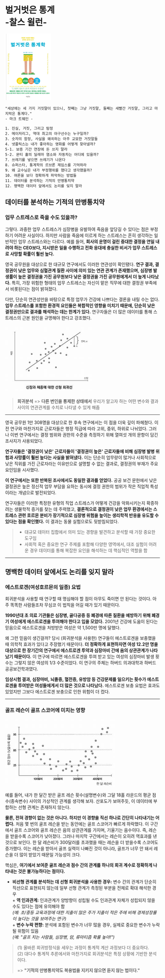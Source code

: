 # 벌거벗은 통계<br>-찰스 윌런-

![스크린샷](../image/screenshot17.png)

```
"세상에는 세 가지 거짓말이 있으니, 첫째는 그냥 거짓말, 둘째는 새빨간 거짓말, 그리고 마지막은 통계다."
- 마크 트웨인 -
```

```
1. 진실, 거짓, 그리고 탐정
2. 메이저리그, 역대 최고의 야구선수는 누구일까?
3. 숫자의 함정, 사실을 왜곡하는 아주 교묘한 거짓말들
4. 넷플릭스는 내가 좋아하는 영화를 어떻게 찾아낼까?
5-1. 보증 기간 연장에 돈 쓰지 말라
5-2. 몬티 홀의 딜레마 염소와 자동차는 어디에 있을까?
7. 쓰레기를 넣으면 쓰레기가 나온다
8. 슈퍼스타, 통계학의 르브론 제임스를 기억하라
9. 왜 교수님은 내가 부정행위를 했다고 생각했을까?
10. 여론을 보다 정확하게 파악하는 방법들
11. 데이터를 분석하는 기적의 만병통치약
12. 명백한 데이터 앞에서도 논리를 잊지 말라
```

## 데이터를 분석하는 기적의 만병통치약

### 업무 스트레스로 죽을 수도 있을까?

그렇다. 과중한 업무 스트레스가 심장병을 유발하여 죽음을 앞당길 수 있다는 점은 부정하기 어려운 사실이다. 하지만 사람을 죽음에 이르게 하는 스트레스는 흔히 생각하는 일반적인 업무 스트레스와는 다르다. 예를 들어, **회사의 운명이 걸린 중대한 결정을 연일 내려야 하는 CEO보다, 지시받은 일을 수행하고 전화 응대에 충실한 비서가 업무 스트레스로 사망할 확률이 훨씬 높다.**

영국 공무원을 대상으로 한 대규모 연구에서도 이러한 연관성이 확인됐다. **연구 결과, 결정권이 낮은 업무와 심혈관계 질환 사이에 의미 있는 연관 관계가 존재했으며, 심장병 발생률이 높은 결정권을 가진 공무원보다 낮은 결정권을 가진 공무원에게서 더 높게 나타났다.** 특히, 가장 위험한 형태의 업무 스트레스는 자신이 맡은 직무에 대한 결정권 부족에서 비롯된다는 점이 밝혀졌다.

다만, 단순히 연관성만을 바탕으로 특정 업무가 건강에 나쁘다는 결론을 내릴 수는 없다. **업무 스트레스를 포함한 환경적 요인들은 복합적인 영향을 미치기 때문에, 단순히 낮은 결정권만으로 결과를 해석하는 데는 한계가 있다.** 연구자들은 더 많은 데이터를 통해 스트레스의 근본 원인을 규명해야 한다고 강조했다.

![스크린샷](../image/screenshot18.png)

> **회귀분석** => **다른 변인을 통제한 상태에서** 우리가 알고자 하는 어떤 변수와 결과 사이의 연관관계를 수치로 나타낼 수 있게 해줌

---

영국 공무원 1만 308명을 대상으로 한 후속 연구에서는 이 점을 더욱 깊이 파헤쳤다. 이전 연구와 마찬가지로 근로자들은 행정 직급에 따라 고위, 중위, 하위로 나뉘었다. 그러나 이번 연구에서는 결정 범위와 권한의 수준을 측정하기 위해 열여섯 개의 문항이 담긴 조사지가 사용되었다.

**연구자들은 '결정권이 낮은' 근로자들이 '결정권이 높은' 근로자들에 비해 심장병 발병 위험과 사망률이 훨씬 높다는 사실을 밝혀냈다.** 이는 단순히 업무량이 많거나 사회적으로 낮은 직위를 가진 근로자라는 이유만으로 설명할 수 없는 결과로, 결정권의 부재가 주요 요인임을 시사했다.

**이 연구에서는 또한 반복된 조사에서도 동일한 결과를 얻었다.** 공공 보건 문헌에서 낮은 결정권은 높은 정신적 업무 부담을 요하는 동시에 결정 권한의 범위가 작은 직업적 특성이라는 개념으로 발전되었다.

연구자들은 이러한 특정한 유형의 직업 스트레스가 어떻게 건강을 악화시키는지 확증하려는 생물학적 증거를 찾는 데 주력했고, **결론적으로 결정권이 낮은 업무 환경에서는 스트레스 관련 호르몬 분비가 장기적으로 심장병 위험을 높이는 생리학적 반응을 유도할 수 있다는 점을 확인했다.** 이 결과는 동물 실험으로도 뒷받침되었다.

> - 대규모 데이터 집합에서 의미 있는 경향을 발견하고 분석할 때 가장 중요한 도구임
> - 사회적 혹은 중요한 연구 주제를 포함해 다양한 영역에서, 대조 실험이 어려운 경우 데이터를 통해 복잡한 요인을 해석하는 데 핵심적인 역할을 함

---

## 명백한 데이터 앞에서도 논리를 잊지 말라

### 에스트로겐(여성호르몬의 일종) 요법

회귀분석을 사용할 때 연구할 때 명심해야 할 점이 아무도 죽이면 안 된다는 것이다. 아주 똑똑한 사람들조차 무심코 이 법칙을 어길 때가 있기 때문이다.

**1990년대 초 의료 기관들은 심장병, 골다공증 등 폐경에 따른 질환을 예방하기 위해 폐경기 여성에게 에스트로겐을 투여해야 한다고 입을 모았다.** 2001년 건강에 도움이 된다는 믿음으로 에스트로겐을 처방받은 여성은 약 1,500만 명에 달했다.

왜 그런 믿음이 생긴걸까? 당시 (회귀분석을 사용한) 연구들이 에스트로겐을 보충했을 때 의학적 효과가 있다고 주장했기 때문이다. **더 정확하게 표현하자면 여성 12.2만 명을 대상으로 한 장기간의 연구에서 에스트로겐 투약과 심장마비 간에 음의 상관관계가 나타났기 때문이다.** 이 연구에 따르면 에스트로겐을 투여 받고 있는 여성의 심장마비 발생 횟수는 그렇지 않은 여성의 1/3 수준이었다. 이 연구의 주체는 하버드 의과대학과 하버드 공공보건학과였다.

**임상시험 결과, 심장마비, 뇌졸중, 혈전증, 유방암 등 건강문제를 일으키는 횟수가 에스트로겐을 투여받은 여성들에게서 더 많은 것으로 나타났다.** 에스트로겐 보충 요법은 효과도 있었지만 그보다 에스트로겐 보충으로 인한 위험이 더 컸다.

---

### 골프 레슨이 골프 스코어에 미치는 영향

![스크린샷](../image/screenshot19.png)

예를 들어, 내가 한 달간 받은 골프 레슨 횟수(설명변수)와 그달 18홀 라운드의 평균 점수(종속변수) 사이의 가상적인 관계를 생각해 보자. 산포도가 보여주듯, 이 데이터에 부합하는 선형 관계는 존재하지 않는다.

**물론, 전혀 경향이 없는 것은 아니다. 하지만 이 경향을 직선 하나로 간단히 나타내기는 어렵다.** 처음 몇 번의 골프 레슨을 받는 동안에는 골프 스코어가 빠르게 하락했다. 이 구간에서 골프 스코어와 골프 레슨은 음의 상관관계를 가지며, 기울기는 음수이다. 즉, 레슨을 받을수록 스코어가 낮아졌다. 그러나 마지막 구간에서는 레슨이 오히려 역효과를 낸 것으로 보인다. 한 달 레슨비가 300달러를 초과했을 때는 레슨을 더 받을수록 스코어도 증가했다. 이는 레슨을 받아서 골프 실력이 나빠진 것이 아니라, 골프가 너무 안 돼서 레슨을 더 많이 받았기 때문일 가능성이 크다.

핵심은, **여기에서 보여준 골프 레슨과 점수 간의 관계를 하나의 회귀 계수로 정확하게 나타내는 것은 불가능하다는 점이다.**

- **비선형 관계를 분석하는 데 선형 회귀분석을 사용한 경우:** 변수 간의 관계가 단순히 직선으로 표현되지 않는데 일부 선형 관계가 측정된 부분을 전체로 확대 해석한 경우<br>
\+ **역 인과관계:** 인과관계가 양방향이 성립될 수도 인과관계 자체가 성립되지 않을 수도 있다는 점에 유의해야 함<br>*(예: 초/중등 교육과정에 대한 지출이 많은 주가 지출이 적은 주에 비해 경제성장률이 높다는 것을 보여주는 연구)*<br>
\+ **변수 누락 편향:** 분석에 포함된 변수가 너무 많을 경우, 실제로 중요한 변수가 누락될 위험이 있음<br>*(예: "골프 치는 사람들, 심장병, 암, 류마티즘 확률 높아!")*

> (1) 올바른 회귀방정식을 세우는 과정이 통계적 계산 과정보다 더 중요하다.<br>
(2) 대다수 통계적 추론에서와 마찬가지로 회귀분석은 특정 상황에 기반한 분석이다.
>
> => **"기적의 만병통치약도 복용법을 지키지 않으면 듣지 않는 법이다."**

## 
